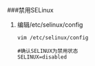 ###禁用SELinux

1.  编辑/etc/selinux/config
        
        vim /etc/selinux/config

        #确认SELINUX为禁用状态
        SELINUX=disabled